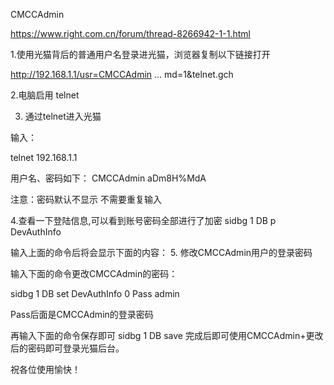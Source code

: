 

CMCCAdmin


https://www.right.com.cn/forum/thread-8266942-1-1.html


1.使用光猫背后的普通用户名登录进光猫，浏览器复制以下链接打开

http://192.168.1.1/usr=CMCCAdmin ... md=1&telnet.gch

2.电脑启用 telnet



3. 通过telnet进入光猫



输入：

telnet 192.168.1.1

用户名、密码如下：
CMCCAdmin
aDm8H%MdA  

注意：密码默认不显示 不需要重复输入


4.查看一下登陆信息,可以看到账号密码全部进行了加密
sidbg 1 DB p DevAuthInfo

输入上面的命令后将会显示下面的内容：
<Tbl name="DevAuthInfo" RowCount="2">
<Row No="0">
<DM name="ViewName" val="IGD.AU1"/>
<DM name="Enable" val="1"/>
<DM name="IsOnline" val="0"/>
<DM name="AppID" val="1"/>
<DM name="User" val="******"/>
<DM name="Pass" val="******"/>
<DM name="Level" val="1"/>
<DM name="Extra" val=""/>
<DM name="ExtraInt" val="0"/>
</Row>
<Row No="1">
<DM name="ViewName" val="IGD.AU2"/>
<DM name="Enable" val="1"/>
<DM name="IsOnline" val="0"/>
<DM name="AppID" val="1"/>
<DM name="User" val="******"/>
<DM name="Pass" val="******"/>
<DM name="Level" val="2"/>
<DM name="Extra" val=""/>
<DM name="ExtraInt" val="0"/>
</Row>
</Tbl>
5. 修改CMCCAdmin用户的登录密码

输入下面的命令更改CMCCAdmin的密码：

sidbg 1 DB set DevAuthInfo 0 Pass admin

Pass后面是CMCCAdmin的登录密码

再输入下面的命令保存即可
sidbg 1 DB save
完成后即可使用CMCCAdmin+更改后的密码即可登录光猫后台。

祝各位使用愉快！


